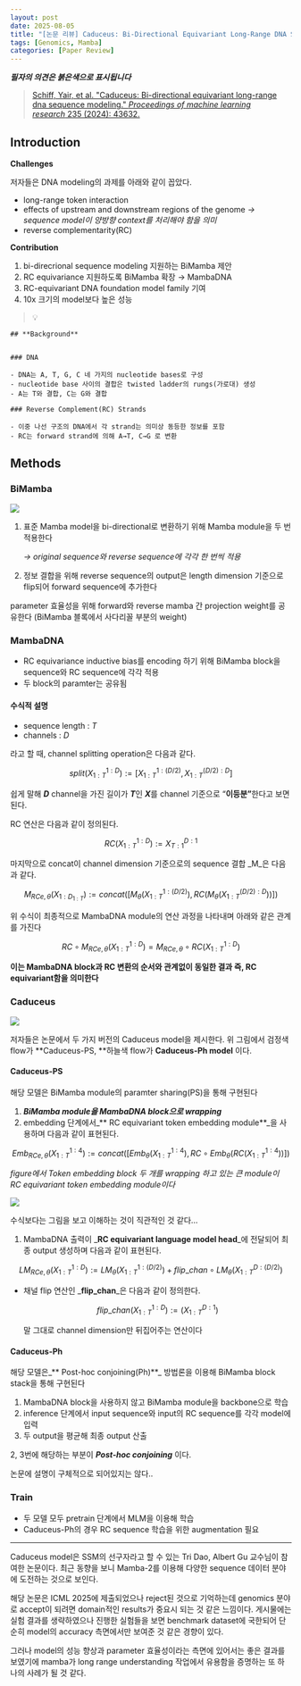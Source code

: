 ```yaml
---
layout: post
date: 2025-08-05
title: "[논문 리뷰] Caduceus: Bi-Directional Equivariant Long-Range DNA Sequence Modeling"
tags: [Genomics, Mamba]
categories: [Paper Review]
---
```


<span class="notion-red">_**필자의 의견은 붉은색으로 표시됩니다**_</span>


> [Schiff, Yair, et al. "Caduceus: Bi-directional equivariant long-range dna sequence modeling." ](https://pmc.ncbi.nlm.nih.gov/articles/PMC12189541/)[_Proceedings of machine learning research_](https://pmc.ncbi.nlm.nih.gov/articles/PMC12189541/)[ 235 (2024): 43632.](https://pmc.ncbi.nlm.nih.gov/articles/PMC12189541/)



## Introduction


**Challenges**


저자들은 DNA modeling의 과제를 아래와 같이 꼽았다.

- long-range token interaction
- effects of upstream and downstream regions of the genome 
_→ sequence model이 양방향 context를 처리해야 함을 의미_
- reverse complementarity(RC)

**Contribution**

1. bi-direcrional sequence modeling 지원하는 BiMamba 제안
1. RC equivariance 지원하도록 BiMamba 확장 → MambaDNA
1. RC-equivariant DNA foundation model family 기여
1. 10x 크기의 model보다 높은 성능

> 💡 


	## **Background**


	### DNA

	- DNA는 A, T, G, C 네 가지의 nucleotide bases로 구성
	- nucleotide base 사이의 결합은 twisted ladder의 rungs(가로대) 생성
	- A는 T와 결합, C는 G와 결합

	### Reverse Complement(RC) Strands

	- 이중 나선 구조의 DNA에서 각 strand는 의미상 동등한 정보를 포함
	- RC는 forward strand에 의해 A→T, C→G 로 변환


## Methods



### BiMamba


![](https://prod-files-secure.s3.us-west-2.amazonaws.com/542b861c-36a8-4051-84e5-8804b6728dba/2c247d59-7815-4980-99f0-8f0d21f445a7/image.png?X-Amz-Algorithm=AWS4-HMAC-SHA256&X-Amz-Content-Sha256=UNSIGNED-PAYLOAD&X-Amz-Credential=ASIAZI2LB466QF2ZR2UF%2F20250829%2Fus-west-2%2Fs3%2Faws4_request&X-Amz-Date=20250829T040102Z&X-Amz-Expires=3600&X-Amz-Security-Token=IQoJb3JpZ2luX2VjEFwaCXVzLXdlc3QtMiJHMEUCIQCl3vMA3iOv51nchzgS28lB5ZxV0VAxBkUdB19N8%2F3%2FKwIgR2JJwLfLBkT7M8C8RNZZgDr%2BwA93mpbXg8oKP%2FYqtLgqiAQItf%2F%2F%2F%2F%2F%2F%2F%2F%2F%2FARAAGgw2Mzc0MjMxODM4MDUiDNx9FPBvlVrPbhBU9yrcA4YN4PyVEdnEvC5gNScpVxR7ylVUW4ZRBledhv%2BuieZ0rTrCSCVn3AXJ2tt7x%2Fzz0aqsf8%2F%2FP4EVDpayhUB%2B9MR847B1nUa0xgkfVTsTMT3bXdNbJglG08%2FtJdL%2Fs%2BVjhRpZENkzjPCPhPbiIhLFJ%2FWP8Zils2%2BynEhY%2BFPC7EgfLzU9Oa8fTHfavEGjxfthvPjmGjH4EXRAimEqVdbaElFKRwAc52tX4a5kgkqgqeVaHER%2B8wOUJSX0sGmfz%2BWG5VWRrRrOPeoSY0LtxUfTS57vRVS7cHTv8wTmPP2%2BXNQz068Iyi5pKNvMOnZ9AFGNMEYeWqjATKvKOoTplL2NngiaCM%2F0aacwrNViUPyzMJ207SNs%2FtmKB%2FBhMuTMnlL9Cx6ctUNDwUEG7ammVPBxnmBJO5ezim%2BBApTrQz0ZFA%2FjP%2Fs%2F9jgMf%2FTk5Ildq01GrL%2F8%2FiMbAqpFg7L4cdxTmus4l2Xt%2FSVnw35DX4YDYtXoz%2BydTP0QKkzVca4u4ObY%2F3fo5eNRcIQne5Z8JiszGPWtwuinYsyQqJW%2FNj%2F52GPI32vKiI8BCZc3OvAQkTAP2jcXkkG%2B6AQkjebwnBrdtjRYPrqhcLuQmwWjfMPefHp%2FO3Fbqq8h%2BZ00ZyMoMLjCxMUGOqUBD8rlxsSobuGqkcq%2BkBu5h5aTVlwZyUx5ub%2BYejkR0gkahC6DcGLyZnS5ByuHyTeUqfJEFAVCPx1XuL%2BMybvRmxZvBozeI56ZfiW8bcp5uapUk7jEHNaZ%2Fx4ckopfRwtUGebCeta82Od9bR%2FBLwHGEf1wXpWnE7u6P3YjiOi%2FHKBya5QVHULzcWuG0qvpdCETN9b1fyb36r3GJbHYSreuyWA5FewY&X-Amz-Signature=41845c2965598a58e79789676760fdafe649021d29035ad24c1f955d1d553690&X-Amz-SignedHeaders=host&x-amz-checksum-mode=ENABLED&x-id=GetObject)

1. 표준 Mamba model을 bi-directional로 변환하기 위해 Mamba module을 두 번 적용한다

	_→ original sequence와 reverse sequence에 각각 한 번씩 적용_

1. 정보 결합을 위해 reverse sequence의 output은 length dimension 기준으로 flip되어 forward sequence에 추가한다

parameter 효율성을 위해 forward와 reverse mamba 간 projection weight를 공유한다 (BiMamba 블록에서 사다리꼴 부분의 weight)



### MambaDNA

- RC equivariance inductive bias를 encoding 하기 위해 BiMamba block을 sequence와 RC sequence에 각각 적용
- 두 block의 paramter는 공유됨


#### 수식적 설명

- sequence length : _T_
- channels : _D_

라고 할 때,  channel splitting operation은 다음과 같다.


$$
split(X^{1:D}_{1:T}):=[X^{1:(D/2)}_{1:T},X^{(D/2):D}_{1:T}]
$$


<span class="notion-red">쉽게 말해 </span><span class="notion-red">_**D**_</span><span class="notion-red"> channel을 가진 길이가 </span><span class="notion-red">_**T**_</span><span class="notion-red">인 </span><span class="notion-red">_**X**_</span><span class="notion-red">를 channel 기준으로 “</span><span class="notion-red">**이등분”**</span><span class="notion-red">한다고 보면 된다.</span>


RC 연산은 다음과 같이 정의된다.


$$
RC(X^{1:D}_{1:T}):=X^{D:1}_{T:1}
$$


마지막으로 concat이 channel dimension 기준으로의 sequence 결합 _M_은 다음과 같다.


$$
M_{RCe,\theta}(X_{1:D_{1:T}}):=concat([M_{\theta}(X^{1:(D/2)}_{1:T}),RC(M_{\theta}(X^{(D/2):D}_{1:T}))])
$$


위 수식이 최종적으로 MambaDNA module의 연산 과정을 나타내며 아래와 같은 관계를 가진다


$$
RC\circ M_{RCe,\theta}(X^{1:D}_{1:T}) = M_{RCe,\theta} \circ RC(X^{1:D}_{1:T})
$$


**이는 MambaDNA block과 RC 변환의 순서와 관계없이 동일한 결과 즉, RC equivariant함을 의미한다**



### Caduceus


![](https://prod-files-secure.s3.us-west-2.amazonaws.com/542b861c-36a8-4051-84e5-8804b6728dba/f94a60d7-8145-473b-aef9-7c68d3ec604a/image.png?X-Amz-Algorithm=AWS4-HMAC-SHA256&X-Amz-Content-Sha256=UNSIGNED-PAYLOAD&X-Amz-Credential=ASIAZI2LB466QF2ZR2UF%2F20250829%2Fus-west-2%2Fs3%2Faws4_request&X-Amz-Date=20250829T040102Z&X-Amz-Expires=3600&X-Amz-Security-Token=IQoJb3JpZ2luX2VjEFwaCXVzLXdlc3QtMiJHMEUCIQCl3vMA3iOv51nchzgS28lB5ZxV0VAxBkUdB19N8%2F3%2FKwIgR2JJwLfLBkT7M8C8RNZZgDr%2BwA93mpbXg8oKP%2FYqtLgqiAQItf%2F%2F%2F%2F%2F%2F%2F%2F%2F%2FARAAGgw2Mzc0MjMxODM4MDUiDNx9FPBvlVrPbhBU9yrcA4YN4PyVEdnEvC5gNScpVxR7ylVUW4ZRBledhv%2BuieZ0rTrCSCVn3AXJ2tt7x%2Fzz0aqsf8%2F%2FP4EVDpayhUB%2B9MR847B1nUa0xgkfVTsTMT3bXdNbJglG08%2FtJdL%2Fs%2BVjhRpZENkzjPCPhPbiIhLFJ%2FWP8Zils2%2BynEhY%2BFPC7EgfLzU9Oa8fTHfavEGjxfthvPjmGjH4EXRAimEqVdbaElFKRwAc52tX4a5kgkqgqeVaHER%2B8wOUJSX0sGmfz%2BWG5VWRrRrOPeoSY0LtxUfTS57vRVS7cHTv8wTmPP2%2BXNQz068Iyi5pKNvMOnZ9AFGNMEYeWqjATKvKOoTplL2NngiaCM%2F0aacwrNViUPyzMJ207SNs%2FtmKB%2FBhMuTMnlL9Cx6ctUNDwUEG7ammVPBxnmBJO5ezim%2BBApTrQz0ZFA%2FjP%2Fs%2F9jgMf%2FTk5Ildq01GrL%2F8%2FiMbAqpFg7L4cdxTmus4l2Xt%2FSVnw35DX4YDYtXoz%2BydTP0QKkzVca4u4ObY%2F3fo5eNRcIQne5Z8JiszGPWtwuinYsyQqJW%2FNj%2F52GPI32vKiI8BCZc3OvAQkTAP2jcXkkG%2B6AQkjebwnBrdtjRYPrqhcLuQmwWjfMPefHp%2FO3Fbqq8h%2BZ00ZyMoMLjCxMUGOqUBD8rlxsSobuGqkcq%2BkBu5h5aTVlwZyUx5ub%2BYejkR0gkahC6DcGLyZnS5ByuHyTeUqfJEFAVCPx1XuL%2BMybvRmxZvBozeI56ZfiW8bcp5uapUk7jEHNaZ%2Fx4ckopfRwtUGebCeta82Od9bR%2FBLwHGEf1wXpWnE7u6P3YjiOi%2FHKBya5QVHULzcWuG0qvpdCETN9b1fyb36r3GJbHYSreuyWA5FewY&X-Amz-Signature=0621aedd2afe3acebe92b341e1393873b28b1af91e3a2617191c9b4cf73cdcf2&X-Amz-SignedHeaders=host&x-amz-checksum-mode=ENABLED&x-id=GetObject)


저자들은 논문에서 두 가지 버전의 Caduceus model을 제시한다. 위 그림에서 검정색 flow가 **Caduceus-PS, **하늘색 flow가 **Caduceus-Ph model** 이다.



#### Caduceus-PS


해당 모델은 BiMamba module의 paramter sharing(PS)을 통해 구현된다

1. _**BiMamba module을 MambaDNA block으로 wrapping**_
1. embedding 단계에서_** RC equivariant token embedding module**_을 사용하며 다음과 같이 표현된다.

$$
Emb_{RCe,\theta}(X^{1:4}_{1:T}):=concat([Emb_{\theta}(X^{1:4}_{1:T}),RC \circ Emb_{\theta}(RC(X^{1:4}_{1:T}))])
$$


_figure에서 Token embedding block 두 개를 wrapping 하고 있는 큰 module이 RC equivariant token embedding module이다_


![](https://prod-files-secure.s3.us-west-2.amazonaws.com/542b861c-36a8-4051-84e5-8804b6728dba/b175e4da-71eb-4e91-8c23-a06dabe673c9/image.png?X-Amz-Algorithm=AWS4-HMAC-SHA256&X-Amz-Content-Sha256=UNSIGNED-PAYLOAD&X-Amz-Credential=ASIAZI2LB466QF2ZR2UF%2F20250829%2Fus-west-2%2Fs3%2Faws4_request&X-Amz-Date=20250829T040102Z&X-Amz-Expires=3600&X-Amz-Security-Token=IQoJb3JpZ2luX2VjEFwaCXVzLXdlc3QtMiJHMEUCIQCl3vMA3iOv51nchzgS28lB5ZxV0VAxBkUdB19N8%2F3%2FKwIgR2JJwLfLBkT7M8C8RNZZgDr%2BwA93mpbXg8oKP%2FYqtLgqiAQItf%2F%2F%2F%2F%2F%2F%2F%2F%2F%2FARAAGgw2Mzc0MjMxODM4MDUiDNx9FPBvlVrPbhBU9yrcA4YN4PyVEdnEvC5gNScpVxR7ylVUW4ZRBledhv%2BuieZ0rTrCSCVn3AXJ2tt7x%2Fzz0aqsf8%2F%2FP4EVDpayhUB%2B9MR847B1nUa0xgkfVTsTMT3bXdNbJglG08%2FtJdL%2Fs%2BVjhRpZENkzjPCPhPbiIhLFJ%2FWP8Zils2%2BynEhY%2BFPC7EgfLzU9Oa8fTHfavEGjxfthvPjmGjH4EXRAimEqVdbaElFKRwAc52tX4a5kgkqgqeVaHER%2B8wOUJSX0sGmfz%2BWG5VWRrRrOPeoSY0LtxUfTS57vRVS7cHTv8wTmPP2%2BXNQz068Iyi5pKNvMOnZ9AFGNMEYeWqjATKvKOoTplL2NngiaCM%2F0aacwrNViUPyzMJ207SNs%2FtmKB%2FBhMuTMnlL9Cx6ctUNDwUEG7ammVPBxnmBJO5ezim%2BBApTrQz0ZFA%2FjP%2Fs%2F9jgMf%2FTk5Ildq01GrL%2F8%2FiMbAqpFg7L4cdxTmus4l2Xt%2FSVnw35DX4YDYtXoz%2BydTP0QKkzVca4u4ObY%2F3fo5eNRcIQne5Z8JiszGPWtwuinYsyQqJW%2FNj%2F52GPI32vKiI8BCZc3OvAQkTAP2jcXkkG%2B6AQkjebwnBrdtjRYPrqhcLuQmwWjfMPefHp%2FO3Fbqq8h%2BZ00ZyMoMLjCxMUGOqUBD8rlxsSobuGqkcq%2BkBu5h5aTVlwZyUx5ub%2BYejkR0gkahC6DcGLyZnS5ByuHyTeUqfJEFAVCPx1XuL%2BMybvRmxZvBozeI56ZfiW8bcp5uapUk7jEHNaZ%2Fx4ckopfRwtUGebCeta82Od9bR%2FBLwHGEf1wXpWnE7u6P3YjiOi%2FHKBya5QVHULzcWuG0qvpdCETN9b1fyb36r3GJbHYSreuyWA5FewY&X-Amz-Signature=b7db361e102d74649a7885b58a3ed4404a99460e69a1f0c43ba1615062e2b612&X-Amz-SignedHeaders=host&x-amz-checksum-mode=ENABLED&x-id=GetObject)


<span class="notion-red">수식보다는 그림을 보고 이해하는 것이 직관적인 것 같다…</span>

1. MambaDNA 출력이 _**RC equivariant language model head**_에 전달되어 최종 output 생성하며 다음과 같이 표현된다.

$$
LM_{RCe,\theta}(X^{1:D}_{1:T}):= LM_{\theta}(X^{1:(D/2)}_{1:T})+flip\_chan\circ LM_{\theta}(X^{D:(D/2)}_{1:T})
$$

- 채널 flip 연산인 _**flip\_chan**_은 다음과 같이 정의한다.

	$$
	flip\_chan(X^{1:D}_{1:T}):=(X^{D:1}_{1:T})
	$$


	말 그대로 channel dimension만 뒤집어주는 연산이다



#### Caduceus-Ph


해당 모델은_** Post-hoc conjoining(Ph)**_ 방법론을 이용해 BiMamba block stack을 통해 구현된다

1. MambaDNA block을 사용하지 않고 BiMamba module을 backbone으로 학습
1. inference 단계에서 input sequence와 input의 RC sequence를 각각 model에 입력
1. 두 output을 평균해 최종 output 산출

2, 3번에 해당하는 부분이 _**Post-hoc conjoining**_ 이다.


<span class="notion-red">논문에 설명이 구체적으로 되어있지는 않다..</span>



### Train

- 두 모델 모두 pretrain 단계에서 MLM을 이용해 학습
- Caduceus-Ph의 경우 RC sequence 학습을 위한 augmentation 필요

---


<span class="notion-red">Caduceus model은 SSM의 선구자라고 할 수 있는 Tri Dao, Albert Gu 교수님이 참여한 논문이다. 최근 동향을 보니 Mamba-2를 이용해 다양한 sequence 데이터 분야에 도전하는 것으로 보인다.</span>


<span class="notion-red">해당 논문은 ICML 2025에 제출되었으나 reject된 것으로 기억하는데 genomics 분야로 accept이 되려면 domain적인 results가 중요시 되는 것 같은 느낌이다. 게시물에는 실험 결과를 생략하였으나 진행한 실험들을 보면 benchmark dataset에 국한되어 단순히 model의 accuracy 측면에서만 보여준 것 같은 경향이 있다.</span>


<span class="notion-red">그러나 model의 성능 향상과 parameter 효율성이라는 측면에 있어서는 좋은 결과를 보였기에 mamba가 long range understanding 작업에서 유용함을 증명하는 또 하나의 사례가 될 것 같다.</span>

